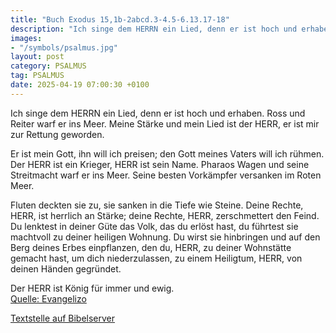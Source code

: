 ```yaml
---
title: "Buch Exodus 15,1b-2abcd.3-4.5-6.13.17-18"
description: "Ich singe dem HERRN ein Lied, denn er ist hoch und erhaben. Ross und Reiter warf er ins Meer. Meine Stärke und mein Lied ist der HERR, er ist mir zur Rettung geworden.  Er ist mein Gott, ihn will ich preisen; den Gott meines Vaters will ich rühmen. Der HERR ist ein Krieger, HER...."
images:
- "/symbols/psalmus.jpg"
layout: post
category: PSALMUS
tag: PSALMUS
date: 2025-04-19 07:00:30 +0100
---
```

Ich singe dem HERRN ein Lied,
denn er ist hoch und erhaben.
Ross und Reiter warf er ins Meer.
Meine Stärke und mein Lied ist der HERR,
er ist mir zur Rettung geworden.

Er ist mein Gott, ihn will ich preisen;
den Gott meines Vaters will ich rühmen.
Der HERR ist ein Krieger, HERR ist sein Name.<!--more-->
Pharaos Wagen und seine Streitmacht warf er ins Meer. Seine besten Vorkämpfer versanken im Roten Meer.

Fluten deckten sie zu, sie sanken in die Tiefe wie Steine.
Deine Rechte, HERR, ist herrlich an Stärke; deine Rechte, HERR, zerschmettert den Feind.
Du lenktest in deiner Güte das Volk, das du erlöst hast, du führtest sie machtvoll zu deiner heiligen Wohnung.
Du wirst sie hinbringen und auf den Berg deines Erbes einpflanzen, den du, HERR, zu deiner Wohnstätte gemacht hast, um dich niederzulassen, zu einem Heiligtum, HERR, von deinen Händen gegründet.

Der HERR ist König für immer und ewig.<br>
[Quelle: Evangelizo](https://evangeliumtagfuertag.org/DE/gospel)

[Textstelle auf Bibelserver](https://www.bibleserver.com/EU/ps15,1b-2abcd.3-4.5-6.13.17-18)
